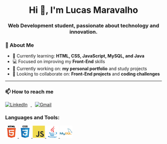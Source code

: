 <h1 align="center">Hi 👋, I'm Lucas Maravalho</h1>
<h3 align="center">Web Development student, passionate about technology and innovation.</h3>

### 🧠 About Me 

- 🌱 Currently learning: **HTML, CSS, JavaScript, MySQL, and Java**
- 💻 Focused on improving my **Front-End** skills
- 🔭 Currently working on: **my personal portfolio** and study projects
- 👯 Looking to collaborate on: **Front-End projects** and **coding challenges**

---

### 📫 How to reach me

<a href="https://www.linkedin.com/in/lucas-maravalho-7458b22bb/" target="_blank">
  <img src="https://cdn.jsdelivr.net/gh/devicons/devicon/icons/linkedin/linkedin-original.svg" alt="LinkedIn" width="32" style="margin-right:10px;">
</a>
<a href="mailto:lucasmavalho@gmail.com">
  <img src="https://upload.wikimedia.org/wikipedia/commons/4/4e/Gmail_Icon.png" alt="Gmail" width="32" style="margin-left:10px;">
</a>

<h3 align="left">Languages and Tools:</h3>
<p align="left">
  <a href="https://www.w3.org/html/" target="_blank" rel="noreferrer">
    <img src="https://raw.githubusercontent.com/devicons/devicon/master/icons/html5/html5-original-wordmark.svg" alt="html5" width="40" height="40"/>
  </a>
  <a href="https://www.w3schools.com/css/" target="_blank" rel="noreferrer">
    <img src="https://raw.githubusercontent.com/devicons/devicon/master/icons/css3/css3-original-wordmark.svg" alt="css3" width="40" height="40"/>
  </a>
  <a href="https://www.javascript.com/" target="_blank" rel="noreferrer">
    <img src="https://raw.githubusercontent.com/devicons/devicon/master/icons/javascript/javascript-original.svg" alt="javascript" width="40" height="40"/>
  </a>
  <a href="https://www.java.com/" target="_blank" rel="noreferrer">
    <img src="https://raw.githubusercontent.com/devicons/devicon/master/icons/java/java-original.svg" alt="java" width="40" height="40"/>
  </a>
  <a href="https://www.mysql.com/" target="_blank" rel="noreferrer">
    <img src="https://raw.githubusercontent.com/devicons/devicon/master/icons/mysql/mysql-original-wordmark.svg" alt="mysql" width="40" height="40"/>
  </a>
</p>




